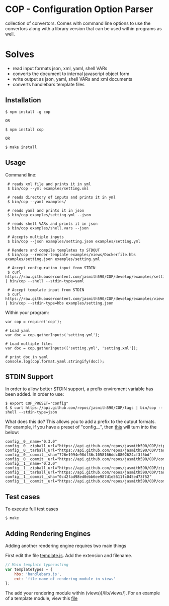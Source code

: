 # COP - Configuration Option Parser

collection of convertors.
Comes with command line options to use the convertors along with a library version that can be used within programs as well.

# Solves
  * read input formats json, xml, yaml, shell VARs 
  * converts the document to internal javascript object form
  * write output as json, yaml, shell VARs and xml documents
  * converts handlebars template files

## Installation

    $ npm install -g cop
        
    OR
    
    $ npm install cop
    
    OR 
    
    $ make install

## Usage

Command line:

     # reads xml file and prints it in yml
     $ bin/cop --yml examples/setting.xml
     
     # reads directory of inputs and prints it in yml
     $ bin/cop --yaml examples/
     
     # reads yaml and prints it in json
     $ bin/cop examples/setting.yml --json
     
     # reads shell VARs and prints it in json
     $ bin/cop examples/shell.vars --json
     
     # Accepts multiple inputs
     $ bin/cop --json examples/setting.json examples/setting.yml
     
     # Renders and compile templates to STDOUT 
     $ bin/cop --render-template examples/views/Dockerfile.hbs examples/setting.json examples/setting.yml
     
     # Accept configuration input from STDIN
     $ curl https://raw.githubusercontent.com/jasmith590/COP/develop/examples/setting.yml | bin/cop --shell --stdin-type=yaml
     
     # Accept template input from STDIN
     $ curl https://raw.githubusercontent.com/jasmith590/COP/develop/examples/views/Dockerfile.hbs | bin/cop --stdin-type=hbs examples/setting.json

Within your program:

    var cop = require('cop');
    
    # Load yaml
    var doc = cop.gatherInputs('setting.yml');
    
    # Load multiple files
    var doc = cop.gatherInputs(['setting.yml', 'setting.xml']);
    
    # print doc in yaml 
    console.log(cop.format.yaml.stringify(doc));

## STDIN Support
In order to allow better STDIN support, a prefix enviroment variable has been added. In order to use:

    $ export COP_PRESET="config"
    $ $ curl https://api.github.com/repos/jasmith590/COP/tags | bin/cop --shell --stdin-type=json
    
What does this do? This allows you to add a prefix to the output formats. For example, if you have a preset of "config__", then [this](https://api.github.com/repos/jasmith590/COP/tags) will turn into the below:

```
config__0__name="0.3.0"
config__0__zipball_url="https://api.github.com/repos/jasmith590/COP/zipball/0.3.0"
config__0__tarball_url="https://api.github.com/repos/jasmith590/COP/tarball/0.3.0"
config__0__commit__sha="726e1994e98df36c1058166ddc8802624cf3f5bd"
config__0__commit__url="https://api.github.com/repos/jasmith590/COP/commits/726e1994e98df36c1058166ddc8802624cf3f5bd"
config__1__name="0.2.0"
config__1__zipball_url="https://api.github.com/repos/jasmith590/COP/zipball/0.2.0"
config__1__tarball_url="https://api.github.com/repos/jasmith590/COP/tarball/0.2.0"
config__1__commit__sha="0c42fad98ed0ebb6ee987d1e5611fc045ed73f52"
config__1__commit__url="https://api.github.com/repos/jasmith590/COP/commits/0c42fad98ed0ebb6ee987d1e5611fc045ed73f52"
```

## Test cases
To execute full test cases

    $ make


## Adding Rendering Engines
Adding another rendering engine requires two main things

First edit the file [template.js](/lib/template.js). Add the extension and filename.

```javascript
// Main template typecasting
var templateTypes = {
    hbs: 'handlebars.js',
    ext: 'file name of rendering module in views'
};
```

The add your rendering module within (views)[/lib/views/]. For an example of a template module, view this [file](/lib/views/handlebars.js)